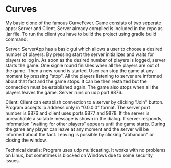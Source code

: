 # Curves

My basic clone of the famous CurveFever. Game consists of two seperate apps: Server and Client. Server already compiled is included 
in the repo as .jar file. To run the client you have to build the project using gradle build command.

Server:
ServerApp has a basic gui which allows a user to choose a desired number of players. By pressing start the server initializes and waits for players to log in. As soon as the desired number of players is logged, server starts the game. One signle round finishes
when all the players are out of the game. Then a new round is started. User can stop the game at any moment by pressing "stop".
All the players listening to server are informed about that fact and the game stops. It can be then restarted but the connection
must be established again. The game also stops when all the players leaves the game. Server runs on udp port 9876.

Client:
Client can establish connection to a server by clicking "Join" button. Program accepts ip address only in "0.0.0.0" format. The 
server port number is 9876 and client uses ports 9877 and 9878.
If the server is unreachable a suitable message is shown in the dialog. If server responds, information "waiting for other players" 
appears until the game starts. During the game any player can leave at any moment and the server will be informed about the fact. 
Leaving is possible by clicking "abbandon" or closing the window.

Technical details:
Program uses udp multicasting. It works with no problems on Linux, but sometimes is blocked on Windows due to some security 
issues.

